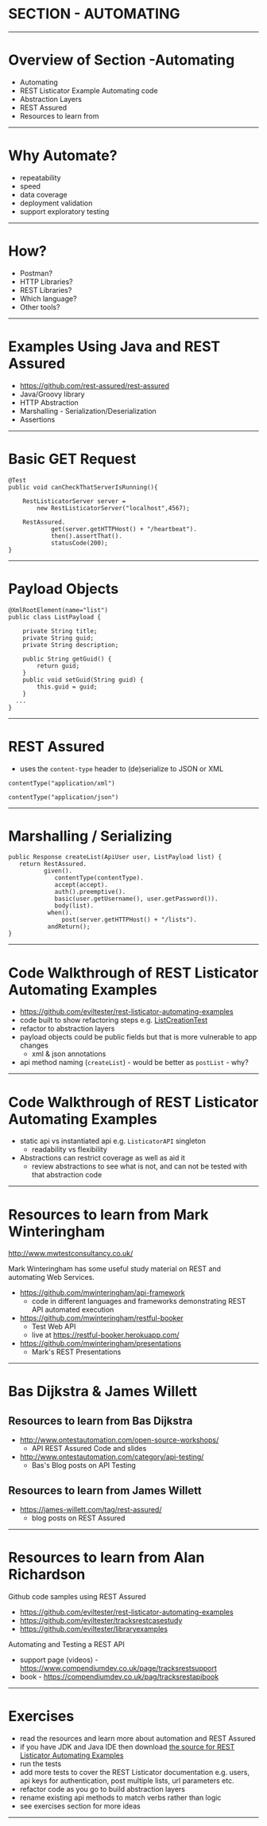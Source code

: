 # SECTION - AUTOMATING

---

# Overview of Section -Automating

- Automating
- REST Listicator Example Automating code
- Abstraction Layers
- REST Assured
- Resources to learn from

---

# Why Automate?

- repeatability
- speed
- data coverage
- deployment validation
- support exploratory testing

---

# How?

- Postman?
- HTTP Libraries?
- REST Libraries?
- Which language?
- Other tools?

---

# Examples Using Java and REST Assured

- https://github.com/rest-assured/rest-assured
- Java/Groovy library
- HTTP Abstraction
- Marshalling - Serialization/Deserialization
- Assertions

---

# Basic GET Request

~~~~~~~~
@Test
public void canCheckThatServerIsRunning(){

    RestListicatorServer server =
        new RestListicatorServer("localhost",4567);

    RestAssured.
            get(server.getHTTPHost() + "/heartbeat").
            then().assertThat().
            statusCode(200);
}
~~~~~~~~

---

# Payload Objects

~~~~~~~~
@XmlRootElement(name="list")
public class ListPayload {

    private String title;
    private String guid;
    private String description;

    public String getGuid() {
        return guid;
    }
    public void setGuid(String guid) {
        this.guid = guid;
    }
  ...
}
~~~~~~~~

---

# REST Assured

- uses the `content-type` header to (de)serialize to JSON or XML

~~~~~~~~
contentType("application/xml")
~~~~~~~~

~~~~~~~~
contentType("application/json")
~~~~~~~~

---

# Marshalling / Serializing

~~~~~~~~
public Response createList(ApiUser user, ListPayload list) {
   return RestAssured.
          given().
             contentType(contentType).
             accept(accept).
             auth().preemptive().
             basic(user.getUsername(), user.getPassword()).
             body(list).
           when().
               post(server.getHTTPHost() + "/lists").
           andReturn();
}
~~~~~~~~

---

# Code Walkthrough of REST Listicator Automating Examples

- https://github.com/eviltester/rest-listicator-automating-examples
- code built to show refactoring steps e.g. [ListCreationTest](https://github.com/eviltester/rest-listicator-automating-examples/blob/master/src/test/java/uk/co/compendiumdev/restlisticator/automating/ListCreationTest.java)
- refactor to abstraction layers
- payload objects could be public fields but that is more vulnerable to app changes
    - xml & json annotations
- api method naming (`createList`) - would be better as `postList` - why?

---

# Code Walkthrough of REST Listicator Automating Examples

- static api vs instantiated api e.g. `ListicatorAPI` singleton
     - readability vs flexibility
- Abstractions can restrict coverage as well as aid it
    - review abstractions to see what is not, and can not be tested with that abstraction code

---

# Resources to learn from Mark Winteringham

http://www.mwtestconsultancy.co.uk/

Mark Winteringham has some useful study material on REST and automating Web Services.

- https://github.com/mwinteringham/api-framework
    - code in different languages and frameworks demonstrating REST API automated execution
- https://github.com/mwinteringham/restful-booker
    - Test Web API
    - live at https://restful-booker.herokuapp.com/
- https://github.com/mwinteringham/presentations
    - Mark's REST Presentations

---

# Bas Dijkstra & James Willett

## Resources to learn from Bas Dijkstra

- http://www.ontestautomation.com/open-source-workshops/
    - API REST Assured Code and slides
- http://www.ontestautomation.com/category/api-testing/
    - Bas's Blog posts on API Testing


## Resources to learn from James Willett

- https://james-willett.com/tag/rest-assured/
    - blog posts on REST Assured

---

# Resources to learn from Alan Richardson

Github code samples using REST Assured

- https://github.com/eviltester/rest-listicator-automating-examples
- https://github.com/eviltester/tracksrestcasestudy
- https://github.com/eviltester/libraryexamples

Automating and Testing a REST API

- support page (videos) - https://www.compendiumdev.co.uk/page/tracksrestsupport
- book - https://compendiumdev.co.uk/pag/tracksrestapibook

---

# Exercises

- read the resources and learn more about automation and REST Assured
- if you have JDK and Java IDE then download [the source for REST Listicator Automating Examples](https://github.com/eviltester/rest-listicator-automating-examples)
- run the tests
- add more tests to cover the REST Listicator documentation e.g. users, api keys for authentication, post multiple lists, url parameters etc.
- refactor code as you go to build abstraction layers
- rename existing api methods to match verbs rather than logic
- see exercises section for more ideas

---